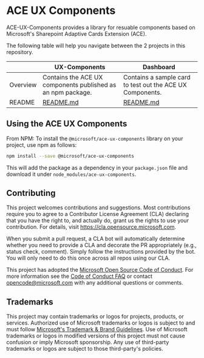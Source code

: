 # ACE UX Components

ACE-UX-Components provides a library for resuable components based on Microsoft's Sharepoint Adaptive Cards Extension (ACE).

The following table will help you navigate between the 2 projects in this repository.

|          | UX-Components                                               | Dashboard                                                 |
| -------- | ----------------------------------------------------------- | --------------------------------------------------------- |
| Overview | Contains the ACE UX components published as an npm package. | Contains a sample card to test out the ACE UX Components. |
| README   | [README.md](./ux-components/README.md)                      | [README.md](./dashboard/README.md)                        |

## Using the ACE UX Components

From NPM:
To install the `@microsoft/ace-ux-components` library on your project, use npm as follows:

```bash
npm install --save @microsoft/ace-ux-components
```

This will add the package as a dependency in your `package.json` file and download it under `node_modules/ace-ux-components`.

## Contributing

This project welcomes contributions and suggestions. Most contributions require you to agree to a
Contributor License Agreement (CLA) declaring that you have the right to, and actually do, grant us
the rights to use your contribution. For details, visit https://cla.opensource.microsoft.com.

When you submit a pull request, a CLA bot will automatically determine whether you need to provide
a CLA and decorate the PR appropriately (e.g., status check, comment). Simply follow the instructions
provided by the bot. You will only need to do this once across all repos using our CLA.

This project has adopted the [Microsoft Open Source Code of Conduct](https://opensource.microsoft.com/codeofconduct/).
For more information see the [Code of Conduct FAQ](https://opensource.microsoft.com/codeofconduct/faq/) or
contact [opencode@microsoft.com](mailto:opencode@microsoft.com) with any additional questions or comments.

## Trademarks

This project may contain trademarks or logos for projects, products, or services. Authorized use of Microsoft
trademarks or logos is subject to and must follow
[Microsoft's Trademark & Brand Guidelines](https://www.microsoft.com/en-us/legal/intellectualproperty/trademarks/usage/general).
Use of Microsoft trademarks or logos in modified versions of this project must not cause confusion or imply Microsoft sponsorship.
Any use of third-party trademarks or logos are subject to those third-party's policies.
